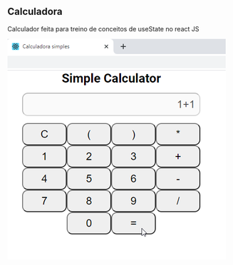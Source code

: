## Calculadora

Calculador feita para treino de conceitos de useState no react JS

![](web/src/assets/calculator.png)